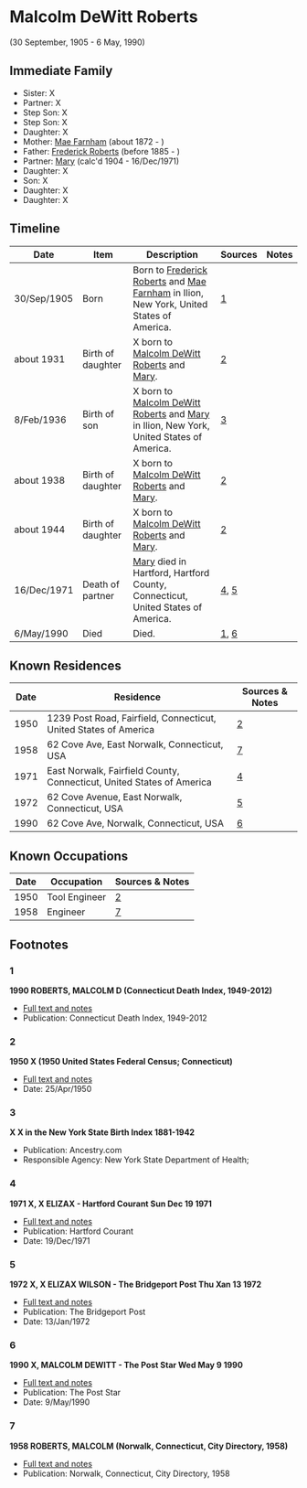 ﻿---
layout: person
subject_key: i21721539
permalink: /people/i21721539
---

# Malcolm DeWitt Roberts
(30 September, 1905 - 6 May, 1990)

## Immediate Family

* Sister: X
* Partner: X
* Step Son: X
* Step Son: X
* Daughter: X
* Mother: [Mae Farnham](./@53003230@-mae-farnham-b1872-d.md) (about 1872 - )
* Father: [Frederick Roberts](./@36552681@-frederick-roberts-b1885-d.md) (before 1885 - )
* Partner: [Mary](./@99819804@-mary-b1904-d1971-12-16.md) (calc'd 1904 - 16/Dec/1971)
* Daughter: X
* Son: X
* Daughter: X
* Daughter: X

## Timeline

Date | Item | Description | Sources | Notes
---|---|---|---|---
30/Sep/1905 | Born | Born to [Frederick Roberts](./@36552681@-frederick-roberts-b1885-d.md) and [Mae Farnham](./@53003230@-mae-farnham-b1872-d.md) in Ilion, New York, United States of America. | [1](#1) | 
about 1931 | Birth of daughter | X born to [Malcolm DeWitt Roberts](./@21721539@-malcolm-dewitt-roberts-b1905-9-30-d1990-5-6.md) and [Mary](./@99819804@-mary-b1904-d1971-12-16.md). | [2](#2) | 
8/Feb/1936 | Birth of son | X born to [Malcolm DeWitt Roberts](./@21721539@-malcolm-dewitt-roberts-b1905-9-30-d1990-5-6.md) and [Mary](./@99819804@-mary-b1904-d1971-12-16.md) in Ilion, New York, United States of America. | [3](#3) | 
about 1938 | Birth of daughter | X born to [Malcolm DeWitt Roberts](./@21721539@-malcolm-dewitt-roberts-b1905-9-30-d1990-5-6.md) and [Mary](./@99819804@-mary-b1904-d1971-12-16.md). | [2](#2) | 
about 1944 | Birth of daughter | X born to [Malcolm DeWitt Roberts](./@21721539@-malcolm-dewitt-roberts-b1905-9-30-d1990-5-6.md) and [Mary](./@99819804@-mary-b1904-d1971-12-16.md). | [2](#2) | 
16/Dec/1971 | Death of partner | [Mary](./@99819804@-mary-b1904-d1971-12-16.md) died in Hartford, Hartford County, Connecticut, United States of America. | [4](#4), [5](#5) | 
6/May/1990 | Died | Died. | [1](#1), [6](#6) | 

## Known Residences

Date | Residence | Sources & Notes
---|---|---
1950 | 1239 Post Road, Fairfield, Connecticut, United States of America | [2](#2)
1958 | 62 Cove Ave, East Norwalk, Connecticut, USA | [7](#7)
1971 | East Norwalk, Fairfield County, Connecticut, United States of America | [4](#4)
1972 | 62 Cove Avenue, East Norwalk, Connecticut, USA | [5](#5)
1990 | 62 Cove Ave, Norwalk, Connecticut, USA | [6](#6)

## Known Occupations

Date | Occupation | Sources & Notes
---|---|---
1950 | Tool Engineer | [2](#2)
1958 | Engineer | [7](#7)

## Footnotes

### 1

**1990 ROBERTS, MALCOLM D (Connecticut Death Index, 1949-2012)**

* [Full text and notes](../sources/@7140488@-1990-roberts,-malcolm-d-connecticut-death-index,-1949-2012-.md)
* Publication: Connecticut Death Index, 1949-2012

### 2

**1950 X (1950 United States Federal Census; Connecticut)**

* [Full text and notes](../sources/@8703207@-1950-roberts-1950-united-states-federal-census;-connecticut-.md)
* Date: 25/Apr/1950

### 3

**X X in the New York State Birth Index 1881-1942**

* Publication: Ancestry.com
* Responsible Agency: New York State Department of Health;

### 4

**1971 X, X ELIZAX - Hartford Courant Sun Dec 19 1971**

* [Full text and notes](../sources/@8607200@-1971-roberts,-mary-elizabeth-hartford-courant-sun-dec-19-1971.md)
* Publication: Hartford Courant
* Date: 19/Dec/1971

### 5

**1972 X, X ELIZAX WILSON - The Bridgeport Post Thu Xan 13 1972**

* [Full text and notes](../sources/@22454760@-1972-roberts,-mary-elizabeth-wilson-the-bridgeport-post-thu-jan-13-1972.md)
* Publication: The Bridgeport Post
* Date: 13/Jan/1972

### 6

**1990 X, MALCOLM DEWITT - The Post Star Wed May 9 1990**

* [Full text and notes](../sources/@93810194@-1990-roberts,-malcolm-dewitt-the-post-star-wed-may-9-1990.md)
* Publication: The Post Star
* Date: 9/May/1990

### 7

**1958 ROBERTS, MALCOLM (Norwalk, Connecticut, City Directory, 1958)**

* [Full text and notes](../sources/@68551232@-1958-roberts,-malcolm-norwalk,-connecticut,-city-directory,-1958-.md)
* Publication: Norwalk, Connecticut, City Directory, 1958

